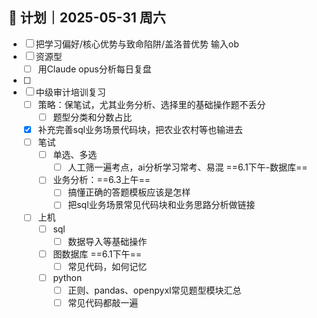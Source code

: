 
## 🧭 计划｜2025-05-31 周六
- [ ] 把学习偏好/核心优势与致命陷阱/盖洛普优势 输入ob  
- [ ] 资源型
	- [ ] 用Claude opus分析每日复盘
- [ ] 
- [ ] 中级审计培训复习
	- [ ] 策略：保笔试，尤其业务分析、选择里的基础操作题不丢分
		- [ ] 题型分类和分数占比
	- [x] 补充完善sql业务场景代码块，把农业农村等也输进去
	- [ ] 笔试
		- [ ] 单选、多选
			- [ ] 人工筛一遍考点，ai分析学习常考、易混  ==6.1下午-数据库== 
		- [ ] 业务分析：==6.3上午==
			- [ ] 搞懂正确的答题模板应该是怎样
			- [ ] 把sql业务场景常见代码块和业务思路分析做链接
	- [ ] 上机
		- [ ] sql
			- [ ] 数据导入等基础操作
		- [ ] 图数据库  ==6.1下午==
			- [ ] 常见代码，如何记忆   
		- [ ] python
			- [ ] 正则、pandas、openpyxl常见题型模块汇总
			- [ ] 常见代码都敲一遍